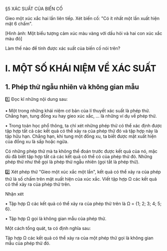 §5 XÁC SUẤT CỦA BIẾN CỐ

Gieo một xúc xắc hai lần liên tiếp. Xét biến cố:
"Có ít nhất một lần xuất hiện mặt 6 chấm".

[Hình ảnh: Một biểu tượng cảm xúc màu vàng với dấu hỏi và hai con xúc xắc màu đỏ]

Làm thế nào để tính được xác suất của biến cố nói trên?

# I. MỘT SỐ KHÁI NIỆM VỀ XÁC SUẤT

## 1. Phép thử ngẫu nhiên và không gian mẫu

1️⃣ Đọc kĩ những nội dung sau:

• Một trong những khái niệm cơ bản của lí thuyết xác suất là phép thử. Chẳng hạn, tung đồng xu hay gieo xúc xắc, ... là những ví dụ về phép thử.

• Trong toán học phổ thông, ta chỉ xét những phép thử có thể xác định được tập hợp tất cả các kết quả có thể xảy ra của phép thử đó và tập hợp này là tập hữu hạn. Chẳng hạn, khi tung một đồng xu, ta biết được mặt xuất hiện của đồng xu là sấp hoặc ngửa.

Có những phép thử mà ta không thể đoán trước được kết quả của nó, mặc dù đã biết tập hợp tất cả các kết quả có thể có của phép thử đó. Những phép thử như thế gọi là phép thử ngẫu nhiên (gọi tắt là phép thử).

2️⃣ Xét phép thử "Gieo một xúc xắc một lần", kết quả có thể xảy ra của phép thử là số chấm trên mặt xuất hiện của xúc xắc. Viết tập hợp Ω các kết quả có thể xảy ra của phép thử trên.

Nhận xét

• Tập hợp Ω các kết quả có thể xảy ra của phép thử trên là Ω = {1; 2; 3; 4; 5; 6}.

• Tập hợp Ω gọi là không gian mẫu của phép thử.

Một cách tổng quát, ta có định nghĩa sau:

Tập hợp Ω các kết quả có thể xảy ra của một phép thử gọi là không gian mẫu của phép thử đó.